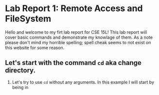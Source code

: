 # **Lab Report 1: Remote Access and FileSystem**

Hello and welcome to my firt lab report for CSE 15L! This lab report will cover basic commands and demonstrate my knowlage of them. 
As a note please don't mind my horrible spelling; spell cheak seems to not exist on this website for some reason.
<br>  
## Let's start with the command `cd` aka change directory.
1. Let's try to use `cd` without any arguments. In this example I will start by being in 
<br>  

